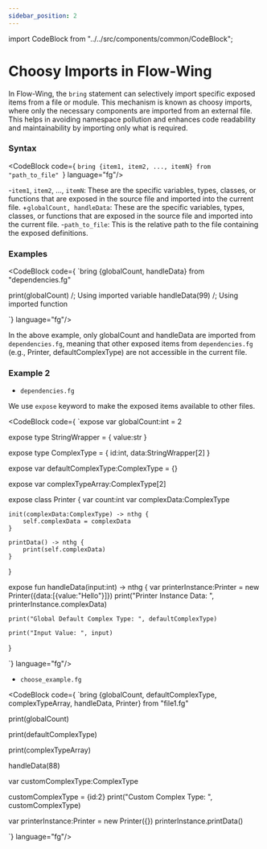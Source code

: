 ```yaml
---
sidebar_position: 2
---
```

import CodeBlock from "../../src/components/common/CodeBlock";

# Choosy Imports in Flow-Wing


In Flow-Wing, the `bring` statement can selectively import specific exposed items from a file or module. This mechanism is known as choosy imports, where only the necessary components are imported from an external file. This helps in avoiding namespace pollution and enhances code readability and maintainability by importing only what is required.


### Syntax

<CodeBlock code={
`bring {item1, item2, ..., itemN} from "path_to_file"
`} language="fg"/>

-`item1`, `item2`, ..., `itemN`: These are the specific variables, types, classes, or functions that are exposed in the source file and imported into the current file.
+`globalCount, handleData`: These are the specific variables, types, classes, or functions that are exposed in the source file and imported into the current file.
-`path_to_file`: This is the relative path to the file containing the exposed definitions.


### Examples

<CodeBlock code={
`bring {globalCount, handleData} from "dependencies.fg"

print(globalCount) /; Using imported variable
handleData(99)     /; Using imported function

`} language="fg"/>


In the above example, only globalCount and handleData are imported from `dependencies.fg`, meaning that other exposed items from `dependencies.fg` (e.g., Printer, defaultComplexType) are not accessible in the current file.


### Example 2

- `dependencies.fg`

We use `expose` keyword to make the exposed items available to other files.

<CodeBlock code={
`expose var globalCount:int = 2

expose type StringWrapper = {
    value:str 
}

expose type ComplexType = {
    id:int,
    data:StringWrapper[2]
}

expose var defaultComplexType:ComplexType = {}

expose var complexTypeArray:ComplexType[2] 

expose class Printer {
    var count:int 
    var complexData:ComplexType  
  
    init(complexData:ComplexType) -> nthg {
        self.complexData = complexData 
    }

    printData() -> nthg {
        print(self.complexData)
    }
}

expose fun handleData(input:int) -> nthg {
    var printerInstance:Printer = new Printer({data:[{value:"Hello"}]})
    print("Printer Instance Data: ", printerInstance.complexData)

    print("Global Default Complex Type: ", defaultComplexType)

    print("Input Value: ", input)
}

`} language="fg"/>

- `choose_example.fg`

<CodeBlock code={
`bring {globalCount, defaultComplexType, complexTypeArray, handleData, Printer} from "file1.fg"

print(globalCount)

print(defaultComplexType)

print(complexTypeArray)

handleData(88)

var customComplexType:ComplexType  

customComplexType = {id:2}
print("Custom Complex Type: ", customComplexType)

var printerInstance:Printer = new Printer({})
printerInstance.printData()

`} language="fg"/>